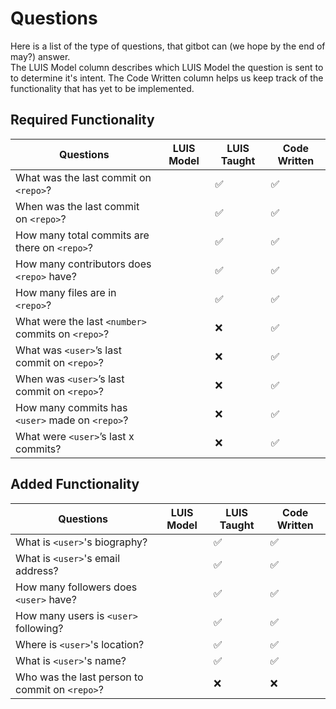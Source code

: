 # Questions

Here is a list of the type of questions, that gitbot can (we hope by the end of may?) answer.  
The LUIS Model column describes which LUIS Model the question is sent to to determine it's intent. The Code Written column helps us keep track of the functionality that has yet to be implemented.

## Required Functionality

|Questions											                    |LUIS Model	|LUIS Taught  |Code Written	
|---------------------------------------------------|-----------|-------------|------------
|What was the last commit on `<repo>`?				      |			      |✅            |✅
|When was the last commit on `<repo>`?				      |			      |✅			      |✅
|How many total commits are there on `<repo>`?		  |			      |✅			      |✅
|How many contributors does `<repo>` have?			    |			      |✅			      |✅
|How many files are in `<repo>`?						        |			      |✅			      |✅
|What were the last `<number>` commits on `<repo>`? |			      |❌			      |✅		
|What was `<user>`’s last commit on `<repo>`?			  |			      |❌			      |✅
|When was `<user>`’s last commit on `<repo>`?			  |			      |❌			      |✅
|How many commits has `<user>` made on `<repo>`?		|			      |❌			      |✅
|What were `<user>`’s last x commits?					      |			      |❌			      |✅

## Added Functionality

|Questions											                    |LUIS Model	|LUIS Taught  |Code Written	
|---------------------------------------------------|-----------|-------------|------------
|What is `<user>`'s biography?					            |			      |✅            |✅
|What is `<user>`'s email address?			            |			      |✅            |✅
|How many followers does `<user>` have?	            |			      |✅            |✅
|How many users is `<user>` following?	            |			      |✅            |✅
|Where is `<user>`'s location?					            |			      |✅            |✅
|What is `<user>`'s name?								            |			      |✅            |✅
|Who was the last person to commit on `<repo>`?			|			      |❌            |❌
